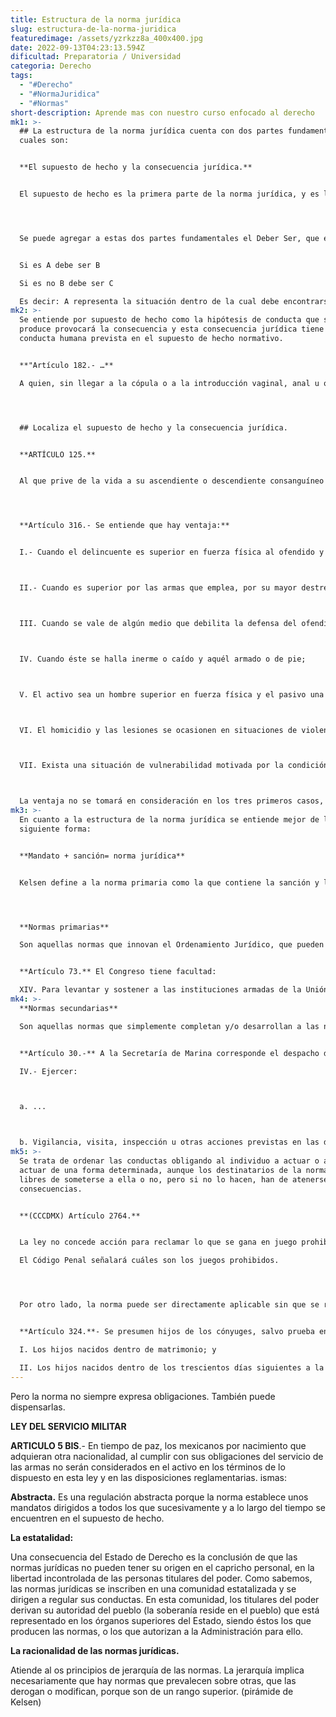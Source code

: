 ```yaml
---
title: Estructura de la norma jurídica
slug: estructura-de-la-norma-juridica
featuredimage: /assets/yzrkzz8a_400x400.jpg
date: 2022-09-13T04:23:13.594Z
dificultad: Preparatoria / Universidad
categoria: Derecho
tags:
  - "#Derecho"
  - "#NormaJuridica"
  - "#Normas"
short-description: Aprende mas con nuestro curso enfocado al derecho
mk1: >-
  ## La estructura de la norma jurídica cuenta con dos partes fundamentales, las
  cuales son: 


  **El supuesto de hecho y la consecuencia jurídica.**  


  El supuesto de hecho es la primera parte de la norma jurídica, y es lo que da lugar a la consecuencia jurídica. El supuesto de hecho puede dividirse en dos partes: el elemento material y el elemento formal. El elemento material es la parte de la norma jurídica que se refiere a los hechos concretos de un caso, mientras que el elemento formal es la parte de la . La consecuencia jurídica es la segunda parte de la norma jurídica, y es lo que se deriva del supuesto de hecho. La consecuencia jurídica puede dividirse en dos partes: la consecuencia primaria y la consecuencia secundaria. La consecuencia primaria es la parte de la norma jurídica que se refiere al resultado concreto de un caso, mientras que la consecuencia secundaria es la parte del  norma jurídica que se refiere al efecto general de la norma jurídica.




  Se puede agregar a estas dos partes fundamentales el Deber Ser, que es el enlace lógico entre el supuesto de hecho y la consecuencia jurídica.


  Si es A debe ser B

  Si es no B debe ser C

  Es decir: A representa la situación dentro de la cual debe encontrarse el sujeto, B es la conducta prevista por la norma que debe tener el sujeto y C es la sanción impuesta por el órgano competente del Estado.
mk2: >-
  Se entiende por supuesto de hecho como la hipótesis de conducta que si se
  produce provocará la consecuencia y esta consecuencia jurídica tiene a esa
  conducta humana prevista en el supuesto de hecho normativo.


  **"Artículo 182.- …**

  A quien, sin llegar a la cópula o a la introducción vaginal, anal u oral, abuse sexualmente de un menor, agraviando su integridad física o moral, en actos públicos o privados, aprovechándose de la ignorancia, indefensión o extrema necesidad económica o alimentaria, o de su estatus de autoridad respecto de la víctima, se le impondrán de cinco a diez años de prisión y multa de hasta doscientos cincuenta días de salario.”




  ## Localiza el supuesto de hecho y la consecuencia jurídica. 


  **ARTÍCULO 125.** 


  Al que prive de la vida a su ascendiente o descendiente consanguíneo en línea recta, hermano, adoptante o adoptado, cónyuge, concubina o concubinario u otra relación de pareja permanente, con conocimiento de esa relación, se le impondrán prisión de diez a treinta años y pérdida de los derechos que tenga con respecto a la víctima, incluidos los de carácter sucesorio. Si faltare el conocimiento de la relación, se estará a la punibilidad prevista para el homicidio simple.




  **Artículo 316.- Se entiende que hay ventaja:** 


  I.- Cuando el delincuente es superior en fuerza física al ofendido y éste no se halla armado; 



  II.- Cuando es superior por las armas que emplea, por su mayor destreza en el manejo de ellas o por el número de los que lo acompañan; 



  III. Cuando se vale de algún medio que debilita la defensa del ofendido; 



  IV. Cuando éste se halla inerme o caído y aquél armado o de pie; 



  V. El activo sea un hombre superior en fuerza física y el pasivo una mujer o persona menor de dieciocho años; 



  VI. El homicidio y las lesiones se ocasionen en situaciones de violencia familiar; y 



  VII. Exista una situación de vulnerabilidad motivada por la condición física o mental o por discriminación. 



  La ventaja no se tomará en consideración en los tres primeros casos, si el que la tiene obrase en defensa legítima, ni en el cuarto, si el que se halla armado o de pie fuera el agredido, y, además, hubiere corrido peligro de su vida por no aprovechar esa circunstancia.
mk3: >-
  En cuanto a la estructura de la norma jurídica se entiende mejor de la
  siguiente forma:


  **Mandato + sanción= norma jurídica**


  Kelsen define a la norma primaria como la que contiene la sanción y la norma secundaria como la conducta opuesta al delito.




  **Normas primarias**

  Son aquellas normas que innovan el Ordenamiento Jurídico, que pueden cambiarlo. (CPEUM)


  **Artículo 73.** El Congreso tiene facultad:

  XIV. Para levantar y sostener a las instituciones armadas de la Unión, a saber: Ejército, Marina de Guerra y Fuerza Aérea Nacionales, y para reglamentar su organización y servicio.
mk4: >-
  **Normas secundarias**

  Son aquellas normas que simplemente completan y/o desarrollan a las normas primarias, a las que están subordinadas. (LOAPF)


  **Artículo 30.-** A la Secretaría de Marina corresponde el despacho de los siguientes asuntos: 

  IV.- Ejercer: 



  a. ... 



  b. Vigilancia, visita, inspección u otras acciones previstas en las disposiciones jurídicas aplicables en las zonas marinas mexicanas, costas y recintos portuarios, sin perjuicio de las atribuciones que correspondan a otras dependencias. Cuando en ejercicio de estas funciones, se presente la posible comisión de un hecho que la ley señale como delito, se pondrá a disposición ante la autoridad competente a las personas, objetos, instrumentos y productos relacionados al mismo, y
mk5: >-
  Se trata de ordenar las conductas obligando al individuo a actuar o a no
  actuar de una forma determinada, aunque los destinatarios de la norma son
  libres de someterse a ella o no, pero si no lo hacen, han de atenerse a las
  consecuencias. 


  **(CCCDMX) Artículo 2764.**


  La ley no concede acción para reclamar lo que se gana en juego prohibido. 

  El Código Penal señalará cuáles son los juegos prohibidos.




  Por otro lado, la norma puede ser directamente aplicable sin que se realice conducta alguna, si se produce una circunstancia determinada que puede no depender del individuo.


  **Artículo 324.**- Se presumen hijos de los cónyuges, salvo prueba en contrario: 

  I. Los hijos nacidos dentro de matrimonio; y 

  II. Los hijos nacidos dentro de los trescientos días siguientes a la disolución del matrimonio, ya provenga ésta de nulidad del mismo, de muerte del marido o de divorcio, siempre y cuando no haya contraído nuevo matrimonio la excónyuge. Este término se contará, en los casos de divorcio o nulidad, desde que de hecho quedaron separados los cónyuges por orden judicial.
---
```

Pero la norma no siempre expresa obligaciones. También puede dispensarlas.

 **LEY DEL SERVICIO MILITAR** 


**ARTICULO 5 BIS**.- En tiempo de paz, los mexicanos por nacimiento que adquieran otra nacionalidad, al cumplir con sus obligaciones del servicio de las armas no serán considerados en el activo en los términos de lo dispuesto en esta ley y en las disposiciones reglamentarias. ismas:



**Abstracta.** Es una regulación abstracta porque la norma establece unos mandatos dirigidos a todos los que sucesivamente y a lo largo del tiempo se encuentren en el supuesto de hecho.

**La estatalidad:**

Una consecuencia del Estado de Derecho es la conclusión de que las normas jurídicas no pueden tener su origen en el capricho personal, en la libertad incontrolada de las personas titulares del poder. Como sabemos, las normas jurídicas se inscriben en una comunidad estatalizada y se dirigen a regular sus conductas. En esta comunidad, los titulares del poder derivan su autoridad del pueblo (la soberanía reside en el pueblo) que está representado en los órganos superiores del Estado, siendo éstos los que producen las normas, o los que autorizan a la Administración para ello. 



**La racionalidad de las normas jurídicas.**

Atiende al os principios de jerarquía de las normas. La jerarquía implica necesariamente que hay normas que prevalecen sobre otras, que las derogan o modifican, porque son de un rango superior. 
(pirámide de Kelsen)